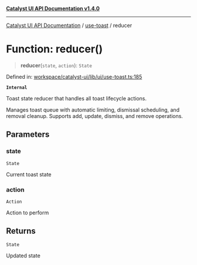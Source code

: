 [**Catalyst UI API Documentation v1.4.0**](../../README.md)

---

[Catalyst UI API Documentation](../../README.md) / [use-toast](../README.md) / reducer

# Function: reducer()

> **reducer**(`state`, `action`): `State`

Defined in: [workspace/catalyst-ui/lib/ui/use-toast.ts:185](https://github.com/TheBranchDriftCatalyst/catalyst-ui/blob/main/lib/ui/use-toast.ts#L185)

**`Internal`**

Toast state reducer that handles all toast lifecycle actions.

Manages toast queue with automatic limiting, dismissal scheduling,
and removal cleanup. Supports add, update, dismiss, and remove operations.

## Parameters

### state

`State`

Current toast state

### action

`Action`

Action to perform

## Returns

`State`

Updated state
